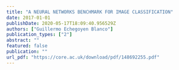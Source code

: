 ```yaml
---
title: "A NEURAL NETWORKS BENCHMARK FOR IMAGE CLASSIFICATION"
date: 2017-01-01
publishDate: 2020-05-17T18:09:40.956529Z
authors: ["Guillermo Echegoyen Blanco"]
publication_types: ["2"]
abstract: ""
featured: false
publication: ""
url_pdf: "https://core.ac.uk/download/pdf/148692255.pdf"
---
```


